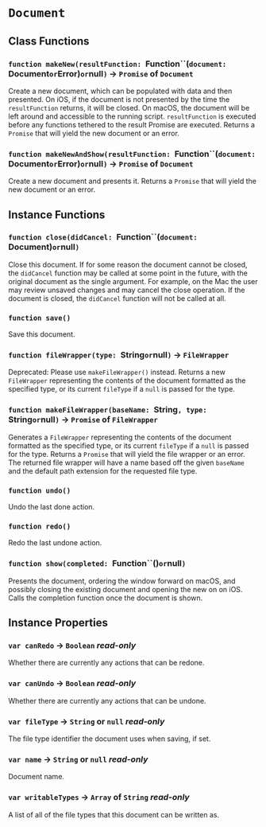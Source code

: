# `Document`

## Class Functions

### `function makeNew(resultFunction: `Function``(`‍document: `Document` or `Error`‍`)` or `null`)` → `Promise` of `Document`

Create a new document, which can be populated with data and then presented. On iOS, if the document is not presented by the time the `resultFunction` returns, it will be closed. On macOS, the document will be left around and accessible to the running script. `resultFunction` is executed before any functions tethered to the result Promise are executed. Returns a `Promise` that will yield the new document or an error.   
  


### `function makeNewAndShow(resultFunction: `Function``(`‍document: `Document` or `Error`‍`)` or `null`)` → `Promise` of `Document`

Create a new document and presents it. Returns a `Promise` that will yield the new document or an error.   
  


## Instance Functions

### `function close(didCancel: `Function``(`‍document: `Document`‍`)` or `null`)`

Close this document. If for some reason the document cannot be closed, the `didCancel` function may be called at some point in the future, with the original document as the single argument. For example, on the Mac the user may review unsaved changes and may cancel the close operation. If the document is closed, the `didCancel` function will not be called at all.   
  


### `function save()`

Save this document.   
  


### `function fileWrapper(type: `String` or `null`)` → `FileWrapper`

Deprecated: Please use `makeFileWrapper()` instead. Returns a new `FileWrapper` representing the contents of the document formatted as the specified type, or its current `fileType` if a `null` is passed for the type.   
  


### `function makeFileWrapper(baseName: `String`, type: `String` or `null`)` → `Promise` of `FileWrapper`

Generates a `FileWrapper` representing the contents of the document formatted as the specified type, or its current `fileType` if a `null` is passed for the type. Returns a `Promise` that will yield the file wrapper or an error. The returned file wrapper will have a name based off the given `baseName` and the default path extension for the requested file type.   
  


### `function undo()`

Undo the last done action.   
  


### `function redo()`

Redo the last undone action.   
  


### `function show(completed: `Function``(`‍‍`)` or `null`)`

Presents the document, ordering the window forward on macOS, and possibly closing the existing document and opening the new on on iOS. Calls the completion function once the document is shown.   
  


## Instance Properties

### `var canRedo` → `Boolean` _read-only_

Whether there are currently any actions that can be redone.   
  


### `var canUndo` → `Boolean` _read-only_

Whether there are currently any actions that can be undone.   
  


### `var fileType` → `String` or `null` _read-only_

The file type identifier the document uses when saving, if set.   
  


### `var name` → `String` or `null` _read-only_

Document name.   
  


### `var writableTypes` → `Array` of `String` _read-only_

A list of all of the file types that this document can be written as.   
  

